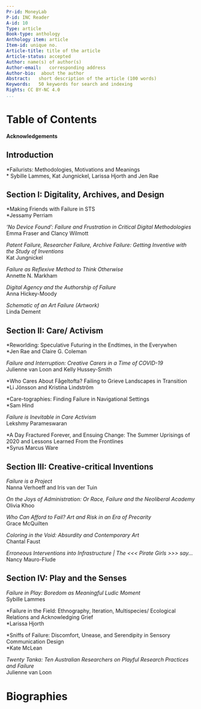 ```yaml
---
Pr-id: MoneyLab
P-id: INC Reader
A-id: 10
Type: article
Book-type: anthology
Anthology item: article
Item-id: unique no.
Article-title: title of the article
Article-status: accepted
Author: name(s) of author(s)
Author-email:   corresponding address
Author-bio:  about the author
Abstract:   short description of the article (100 words)
Keywords:   50 keywords for search and indexing
Rights: CC BY-NC 4.0
...
```



# Table of Contents

**Acknowledgements**

## Introduction

*Failurists: Methodologies, Motivations and Meanings\
*
Sybille Lammes, Kat Jungnickel, Larissa Hjorth and Jen Rae

## Section I: Digitality, Archives, and Design

*Making Friends with Failure in STS\
*Jessamy Perriam

*‘No Device Found’: Failure and Frustration in Critical Digital
Methodologies*\
Emma Fraser and Clancy Wilmott

*Patent Failure, Researcher Failure, Archive Failure: Getting Inventive
with the Study of Inventions*\
Kat Jungnickel

*Failure as Reflexive Method to Think Otherwise*\
Annette N. Markham

*Digital Agency and the Authorship of Failure*\
Anna Hickey-Moody

*Schematic of an Art Failure (Artwork)*\
Linda Dement

## Section II: Care/ Activism

*Reworlding: Speculative Futuring in the Endtimes, in the Everywhen\
*Jen Rae and Claire G. Coleman

*Failure and Interruption: Creative Carers in a Time of COVID-19*\
Julienne van Loon and Kelly Hussey-Smith

*Who Cares About Fågeltofta? Failing to Grieve Landscapes in Transition\
*Li Jönsson and Kristina Lindström

*Care-tographies: Finding Failure in Navigational Settings\
*Sam Hind

*Failure is Inevitable in Care Activism*\
Lekshmy Parameswaran

*A Day Fractured Forever, and Ensuing Change: The Summer Uprisings of
2020 and Lessons Learned From the Frontlines\
*Syrus Marcus Ware

## Section III: Creative-critical Inventions

*Failure is a Project*\
Nanna Verhoeff and Iris van der Tuin

*On the Joys of Administration: Or Race, Failure and the Neoliberal
Academy*\
Olivia Khoo

*Who Can Afford to Fail? Art and Risk in an Era of Precarity*\
Grace McQuilten

*Coloring in the Void: Absurdity and Contemporary Art*\
Chantal Faust

*Erroneous Interventions into Infrastructure | The &lt;&lt;&lt; Pirate
Girls &gt;&gt;&gt; say...*\
Nancy Mauro-Flude

## Section IV: Play and the Senses

*Failure in Play: Boredom as Meaningful Ludic Moment*\
Sybille Lammes

*Failure in the Field: Ethnography, Iteration, Multispecies/ Ecological
Relations and Acknowledging Grief\
*Larissa Hjorth

*Sniffs of Failure: Discomfort, Unease, and Serendipity in Sensory
Communication Design\
*Kate McLean

*Twenty Tanka: Ten Australian Researchers on Playful Research Practices
and Failure*\
Julienne van Loon

# Biographies
